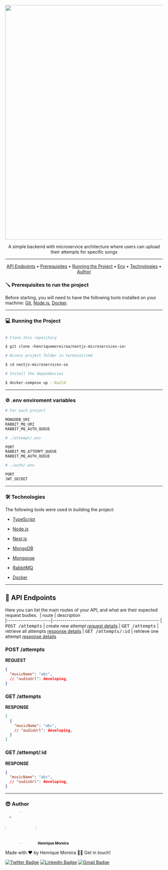 <p align="center"> 
  <img src="https://github.com/user-attachments/assets/29c77361-db25-41dd-a92c-e9ffa044ed0a" width="750px;" alt=""/>
</p>

<p align="center"> 
  A simple backend with microservice architecture where users can upload their attempts for specific songs
</p>

---

<p align="center">
 <a href="#routes">API Endpoints</a> •
 <a href="#requisitos">Prerequisites</a> • 
 <a href="#running">Running the Project</a> • 
 <a href="#env">Env</a> • 
 <a href="#techs">Technologies</a> • 
 <a href="#autor">Author</a>
</p>

<h3 id="requisitos">🪛 Prerequisites to run the project</h3>
Before starting, you will need to have the following tools installed on your machine:
<a href="https://git-scm.com">Git</a>, <a href="https://nodejs.org/en/">Node.js</a>, <a href="https://www.docker.com">Docker</a>. 

---

<h3 id="running">💻 Running the Project</h3>  

```bash

# Clone this repository

$ git clone <henriquemoreiraa/nestjs-microservices-sa>

# Access project folder in terminal/cmd

$ cd nestjs-microservices-sa

# Install the dependencies

$ docker-compose up --build

```
---

<h3 id="env">⚙️ .env enviroment variables</h3>   

```bash
# For each project

MONGODB_URI
RABBIT_MQ_URI
RABBIT_MQ_AUTH_QUEUE

# ./attempt/.env

PORT
RABBIT_MQ_ATTEMPT_QUEUE
RABBIT_MQ_AUTH_QUEUE

# ./auth/.env

PORT
JWT_SECRET

```

---

<h3 id="techs">🛠 Technologies</h3>    

The following tools were used in building the project:

- [TypeScript](https://www.typescriptlang.org)

- [Node.js](https://nodejs.org)

- [Nest.js](https://nestjs.com)

- [MongoDB](https://www.mongodb.com)

- [Mongoose](https://mongoosejs.com)
 
- [RabbitMQ](https://www.rabbitmq.com)
  
- [Docker](https://www.docker.com)
---

<h2 id="routes">📍 API Endpoints</h2>

Here you can list the main routes of your API, and what are their expected request bodies.
​
| route               | description                                          
|----------------------|-----------------------------------------------------
| <kbd>POST /attempts</kbd>     | create new attempt [request details](#post-attempts-detail)
| <kbd>GET /attempts</kbd>     | retrieve all attempts [response details](#get-attempts-detail)
| <kbd>GET /attempts/:id</kbd>     | retrieve one attempt [response details](#get-attempt-detail)

<h3 id="post-attempts-detail">POST /attempts</h3>

**REQUEST**
```json
{
  "musicName": "abc",
  // "audioUrl": developing,
}
```

<h3 id="get-attempts-detail">GET /attempts</h3>

**RESPONSE**
```json
[
  {
    "musicName": "abc",
    // "audioUrl": developing,
  }
]
```

<h3 id="get-attempt-detail">GET /attempt/:id</h3>

**RESPONSE**
```json
{
  "musicName": "abc",
  // "audioUrl": developing,
}
```
---

<h3 id="autor">😎 Author</h3>     

 <img style="border-radius: 50%;" src="https://avatars.githubusercontent.com/u/98126579?v=4" width="100px;" alt=""/>
<a href="https://github.com/henriquemoreiraa">
 <sub><b>Henrique Moreira</b></sub>
</a>
 <br />


Made with ❤️ by Henrique Moreira 👋🏽 Get in touch!


[![Twitter Badge](https://img.shields.io/badge/-@riqimoreiraa-1ca0f1?style=flat-square&labelColor=1ca0f1&logo=twitter&logoColor=white&link=https://twitter.com/riqimoreiraa)](https://twitter.com/riqimoreiraa) [![Linkedin Badge](https://img.shields.io/badge/-Henrique-blue?style=flat-square&logo=Linkedin&logoColor=white&link=https://www.linkedin.com/in/henriquemoreirain/)](https://www.linkedin.com/in/henriquemoreirain/) 
[![Gmail Badge](https://img.shields.io/badge/-riqimoreiraa@gmail.com-c14438?style=flat-square&logo=Gmail&logoColor=white&link=mailto:riqimoreiraa@gmail.com)](mailto:riqimoreiraa@gmail.com)
